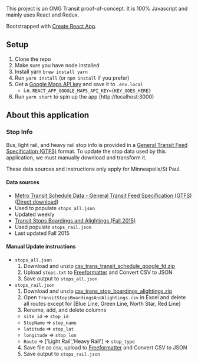 This project is an OMG Transit proof-of-concept. It is 100% Javascript and mainly uses React and Redux.

Bootstrapped with [Create React App](https://github.com/facebookincubator/create-react-app).

## Setup

  1. Clone the repo
  2. Make sure you have node installed
  3. Install yarn `brew install yarn`
  3. Run `yarn install` (or `npm install` if you prefer)
  4. Get a [Google Maps API key](https://developers.google.com/maps/documentation/javascript/get-api-key) and save it to `.env.local`
      * i.e. `REACT_APP_GOOGLE_MAPS_API_KEY={KEY_GOES_HERE}`
  5. Run `yarn start` to spin up the app (http://localhost:3000)


## About this application

### Stop Info
Bus, light rail, and heavy rail stop info is provided in a [General Transit Feed Specification (GTFS)](https://developers.google.com/transit/gtfs/) format. To update the stop data used by this application, we must manually download and transform it.

These data sources and instructions only apply for Minneapolis/St Paul.

#### Data sources
* [Metro Transit Schedule Data - General Transit Feed Specification (GTFS)](https://gisdata.mn.gov/dataset/us-mn-state-metc-trans-transit-schedule-google-fd) ([Direct download](ftp://ftp.gisdata.mn.gov/pub/gdrs/data/pub/us_mn_state_metc/trans_transit_schedule_google_fd/csv_trans_transit_schedule_google_fd.zip))
 * Used to populate `stops_all.json`
 * Updated weekly
* [Transit Stops Boardings and Alightings (Fall 2015)](https://gisdata.mn.gov/dataset/us-mn-state-metc-trans-stop-boardings-alightings)
 * Used populate `stops_rail.json`
 * Last updated Fall 2015

#### Manual Update instructions
* `stops_all.json`
  1. Download and unzip [csv_trans_transit_schedule_google_fd.zip](ftp://ftp.gisdata.mn.gov/pub/gdrs/data/pub/us_mn_state_metc/trans_transit_schedule_google_fd/csv_trans_transit_schedule_google_fd.zip)
  2. Upload `stops.txt` to [Freeformatter](https://www.freeformatter.com/csv-to-json-converter.html) and Convert CSV to JSON
  3. Save output to `stops_all.json`
* `stops_rail.json`
  1. Download and unzip [csv_trans_stop_boardings_alightings.zip](ftp://ftp.gisdata.mn.gov/pub/gdrs/data/pub/us_mn_state_metc/trans_stop_boardings_alightings/csv_trans_stop_boardings_alightings.zip)
  2. Open `TransitStopsBoardingsAndAlightings.csv` in Excel and delete all routes except for [Blue Line, Green Line, North Star, Red Line]
  3. Rename, add, and delete columns
    * `site_id` => `stop_id`
    * `StopName` => `stop_name`
    * `latitude` => `stop_lat`
    * `longitude` => `stop_lon`
    * `Route` => ['Light Rail','Heavy Rail'] => `stop_type`
  4. Save file as csv, upload to [Freeformatter](https://www.freeformatter.com/csv-to-json-converter.html) and Convert CSV to JSON
  5. Save output to `stops_rail.json`
